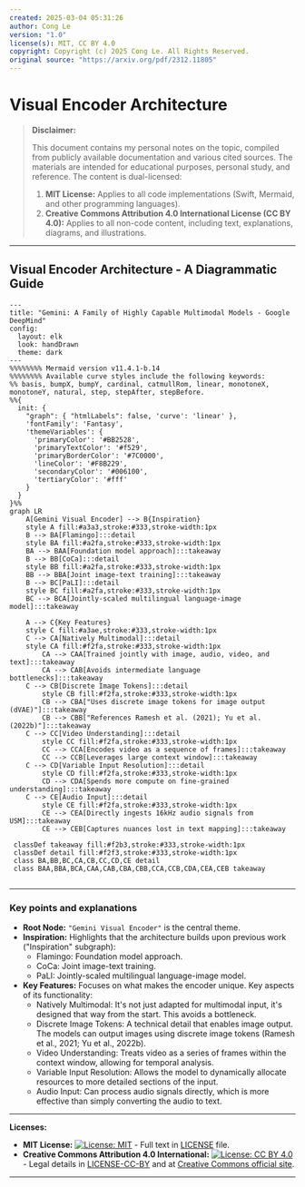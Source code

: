 ```yaml
---
created: 2025-03-04 05:31:26
author: Cong Le
version: "1.0"
license(s): MIT, CC BY 4.0
copyright: Copyright (c) 2025 Cong Le. All Rights Reserved.
original source: "https://arxiv.org/pdf/2312.11805"
---
```




# Visual Encoder Architecture
> **Disclaimer:**
>
> This document contains my personal notes on the topic,
> compiled from publicly available documentation and various cited sources.
> The materials are intended for educational purposes, personal study, and reference.
> The content is dual-licensed:
> 1. **MIT License:** Applies to all code implementations (Swift, Mermaid, and other programming languages).
> 2. **Creative Commons Attribution 4.0 International License (CC BY 4.0):** Applies to all non-code content, including text, explanations, diagrams, and illustrations.
---


## Visual Encoder Architecture - A Diagrammatic Guide 



```mermaid
---
title: "Gemini: A Family of Highly Capable Multimodal Models - Google DeepMind"
config:
  layout: elk
  look: handDrawn
  theme: dark
---
%%%%%%%% Mermaid version v11.4.1-b.14
%%%%%%%% Available curve styles include the following keywords:
%% basis, bumpX, bumpY, cardinal, catmullRom, linear, monotoneX, monotoneY, natural, step, stepAfter, stepBefore.
%%{
  init: {
    "graph": { "htmlLabels": false, 'curve': 'linear' },
    'fontFamily': 'Fantasy',
    'themeVariables': {
      'primaryColor': '#BB2528',
      'primaryTextColor': '#f529',
      'primaryBorderColor': '#7C0000',
      'lineColor': '#F8B229',
      'secondaryColor': '#006100',
      'tertiaryColor': '#fff'
    }
  }
}%%
graph LR
    A[Gemini Visual Encoder] --> B{Inspiration}
    style A fill:#a3a3,stroke:#333,stroke-width:1px
    B --> BA[Flamingo]:::detail
    style BA fill:#a2fa,stroke:#333,stroke-width:1px
    BA --> BAA[Foundation model approach]:::takeaway
    B --> BB[CoCa]:::detail
    style BB fill:#a2fa,stroke:#333,stroke-width:1px
    BB --> BBA[Joint image-text training]:::takeaway
    B --> BC[PaLI]:::detail
    style BC fill:#a2fa,stroke:#333,stroke-width:1px
    BC --> BCA[Jointly-scaled multilingual language-image model]:::takeaway

    A --> C{Key Features}
    style C fill:#a3ae,stroke:#333,stroke-width:1px
    C --> CA[Natively Multimodal]:::detail
    style CA fill:#f2fa,stroke:#333,stroke-width:1px
        CA --> CAA[Trained jointly with image, audio, video, and text]:::takeaway
        CA --> CAB[Avoids intermediate language bottlenecks]:::takeaway
    C --> CB[Discrete Image Tokens]:::detail
        style CB fill:#f2fa,stroke:#333,stroke-width:1px
        CB --> CBA["Uses discrete image tokens for image output (dVAE)"]:::takeaway
        CB --> CBB["References Ramesh et al. (2021); Yu et al. (2022b)"]:::takeaway
    C --> CC[Video Understanding]:::detail
        style CC fill:#f2fa,stroke:#333,stroke-width:1px
        CC --> CCA[Encodes video as a sequence of frames]:::takeaway
        CC --> CCB[Leverages large context window]:::takeaway
    C --> CD[Variable Input Resolution]:::detail
        style CD fill:#f2fa,stroke:#333,stroke-width:1px
        CD --> CDA[Spends more compute on fine-grained understanding]:::takeaway
    C --> CE[Audio Input]:::detail
        style CE fill:#f2fa,stroke:#333,stroke-width:1px
        CE --> CEA[Directly ingests 16kHz audio signals from USM]:::takeaway
        CE --> CEB[Captures nuances lost in text mapping]:::takeaway
    
 classDef takeaway fill:#f2b3,stroke:#333,stroke-width:1px
 classDef detail fill:#f2f3,stroke:#333,stroke-width:1px
 class BA,BB,BC,CA,CB,CC,CD,CE detail
 class BAA,BBA,BCA,CAA,CAB,CBA,CBB,CCA,CCB,CDA,CEA,CEB takeaway
 
```



---

### Key points and explanations

*   **Root Node:** `"Gemini Visual Encoder"` is the central theme.
*   **Inspiration:**  Highlights that the architecture builds upon previous work ("Inspiration" subgraph):
    *   Flamingo: Foundation model approach.
    *   CoCa: Joint image-text training.
    *   PaLI: Jointly-scaled multilingual language-image model.
*   **Key Features:**  Focuses on what makes the encoder unique.  Key aspects of its functionality:
    *   Natively Multimodal: It's not just adapted for multimodal input, it's designed that way from the start.  This avoids a bottleneck.
    *   Discrete Image Tokens: A technical detail that enables image output. The models can output images using discrete image tokens (Ramesh et al., 2021; Yu et al., 2022b).
    *   Video Understanding: Treats video as a series of frames within the context window, allowing for temporal analysis.
    *   Variable Input Resolution: Allows the model to dynamically allocate resources to more detailed sections of the input.
    *   Audio Input: Can process audio signals directly, which is more effective than simply converting the audio to text.



---
**Licenses:**

- **MIT License:**  [![License: MIT](https://img.shields.io/badge/License-MIT-yellow.svg)](LICENSE) - Full text in [LICENSE](LICENSE) file.
- **Creative Commons Attribution 4.0 International:** [![License: CC BY 4.0](https://licensebuttons.net/l/by/4.0/88x31.png)](LICENSE-CC-BY) - Legal details in [LICENSE-CC-BY](LICENSE-CC-BY) and at [Creative Commons official site](http://creativecommons.org/licenses/by/4.0/).

---
